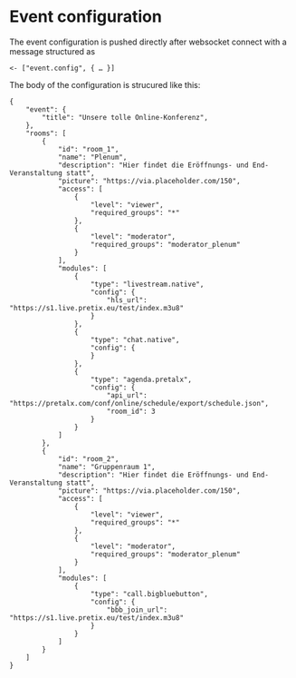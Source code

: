 Event configuration
===================

The event configuration is pushed directly after websocket connect with a message structured as

    <- ["event.config", { … }]
    
The body of the configuration is strucured like this:

    {
        "event": {
            "title": "Unsere tolle Online-Konferenz",
        },
        "rooms": [
            {
                "id": "room_1",
                "name": "Plenum",
                "description": "Hier findet die Eröffnungs- und End-Veranstaltung statt",
                "picture": "https://via.placeholder.com/150",
                "access": [
                    {
                        "level": "viewer",
                        "required_groups": "*"
                    },
                    {
                        "level": "moderator",
                        "required_groups": "moderator_plenum"
                    }
                ],
                "modules": [
                    {
                        "type": "livestream.native",
                        "config": {
                            "hls_url": "https://s1.live.pretix.eu/test/index.m3u8"
                        }
                    },
                    {
                        "type": "chat.native",
                        "config": {
                        }
                    },
                    {
                        "type": "agenda.pretalx",
                        "config": {
                            "api_url": "https://pretalx.com/conf/online/schedule/export/schedule.json",
                            "room_id": 3
                        }
                    }
                ]
            },
            {
                "id": "room_2",
                "name": "Gruppenraum 1",
                "description": "Hier findet die Eröffnungs- und End-Veranstaltung statt",
                "picture": "https://via.placeholder.com/150",
                "access": [
                    {
                        "level": "viewer",
                        "required_groups": "*"
                    },
                    {
                        "level": "moderator",
                        "required_groups": "moderator_plenum"
                    }
                ],
                "modules": [
                    {
                        "type": "call.bigbluebutton",
                        "config": {
                            "bbb_join_url": "https://s1.live.pretix.eu/test/index.m3u8"
                        }
                    }
                ]
            }
        ]
    }
